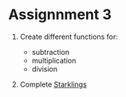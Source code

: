 # Assignnment 3
1. Create different functions for:
    - subtraction
    - multiplication
    - division

2. Complete [Starklings](https://starklings.app/)
